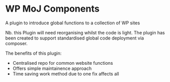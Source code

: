# WP MoJ Components
A plugin to introduce global functions to a collection of WP sites

Nb. this Plugin will need reorganising whilst the code is light. The plugin has been created to support standardised global code deployment via composer.

The benefits of this plugin:
- Centralised repo for common website functions
- Offers simple maintainence approach
- Time saving work method due to one fix affects all
